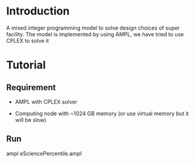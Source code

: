 # Introduction

A mixed integer programming model to solve design choices of super facility. The model is implemented by using AMPL, we have tried to use CPLEX to solve it

# Tutorial 

## Requirement 

* AMPL with CPLEX solver

* Computing node with ~1024 GB memory (or use virtual memory but it will be slow)

## Run

ampl eSciencePercentile.ampl
